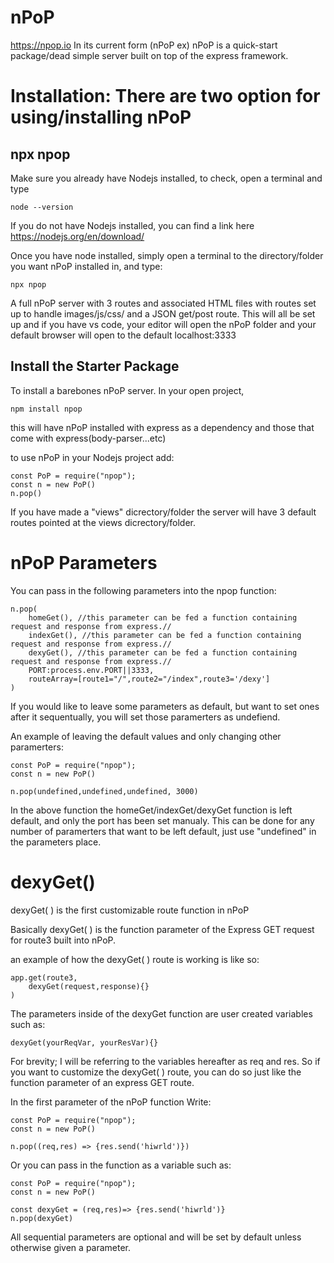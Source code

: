 # nPoP
https://npop.io
In its current form (nPoP ex) nPoP is a quick-start package/dead simple server built on top of the express framework. 
<br>
# Installation: There are two option for using/installing nPoP

## npx npop
Make sure you already have Nodejs installed, to check, open a terminal and type 
```
node --version
```
If you do not have Nodejs installed, you can find a link here https://nodejs.org/en/download/

Once you have node installed, simply open a terminal to the directory/folder you want nPoP installed in,
and type:
```
npx npop
````
A full nPoP server with 3 routes and associated  HTML files with routes set up to handle images/js/css/ and a JSON get/post route.
This will all be set up and if you have vs code, your editor will open the nPoP folder and your default browser will open to the default localhost:3333

## Install the Starter Package

To install a barebones nPoP server. In your open project, 

```
npm install npop
````
this will have nPoP installed with express as a dependency and those that come with express(body-parser...etc)

to use nPoP in your Nodejs project add:
```
const PoP = require("npop");
const n = new PoP()
n.pop()
```
If you have made a "views" dicrectory/folder the server will have 3 default routes pointed at the views dicrectory/folder.

# nPoP Parameters

You can pass in the following parameters into the npop function:

```
n.pop(
    homeGet(), //this parameter can be fed a function containing request and response from express.//
    indexGet(), //this parameter can be fed a function containing request and response from express.//
    dexyGet(), //this parameter can be fed a function containing request and response from express.//
    PORT:process.env.PORT||3333,
    routeArray=[route1="/",route2="/index",route3='/dexy']
)
```
If you would like to leave some parameters as default, but want to set ones after it sequentually, you will set those paramerters as undefiend.

An example of leaving the default values and only changing other paramerters:
```
const PoP = require("npop");
const n = new PoP()
  
n.pop(undefined,undefined,undefined, 3000)
```
In the above function the homeGet/indexGet/dexyGet function is left default, and only the port has been set manualy. This can be done for any number of paramerters that want to be left default, just use "undefined" in the parameters place.


# dexyGet()

dexyGet( ) is the first customizable route function in nPoP

Basically dexyGet( ) is the function parameter of the Express GET request for route3 built into nPoP. 

an example of how the dexyGet( ) route is working is like so:
```
app.get(route3, 
    dexyGet(request,response){}
)
```
The parameters inside of the dexyGet function are user created variables such as:
```
dexyGet(yourReqVar, yourResVar){}
```
For brevity; I will be referring  to the variables hereafter as req and res.
So if you want to customize the dexyGet( ) route, you can do so just like the function parameter of an express GET route.

In the first parameter of the nPoP function
Write:
```
const PoP = require("npop");
const n = new PoP()
  
n.pop((req,res) => {res.send('hiwrld')})
```
Or you can pass in the function as a variable such as:
```
const PoP = require("npop");
const n = new PoP()
  
const dexyGet = (req,res)=> {res.send('hiwrld')}
n.pop(dexyGet)
```
All sequential parameters are optional and will be set by default unless otherwise given a parameter.
